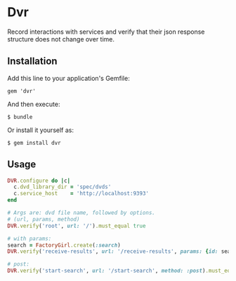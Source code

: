 # Dvr

Record interactions with services and verify that their json response structure does not change over time.

## Installation

Add this line to your application's Gemfile:

    gem 'dvr'

And then execute:

    $ bundle

Or install it yourself as:

    $ gem install dvr

## Usage
```ruby
DVR.configure do |c|
  c.dvd_library_dir = 'spec/dvds'
  c.service_host    = 'http://localhost:9393'
end

# Args are: dvd file name, followed by options.
# (url, params, method)
DVR.verify('root', url: '/').must_equal true

# with params:
search = FactoryGirl.create(:search)
DVR.verify('receive-results', url: '/receive-results', params: {id: search.id}).must_equal true

# post:
DVR.verify('start-search', url: '/start-search', method: :post).must_equal true
````
